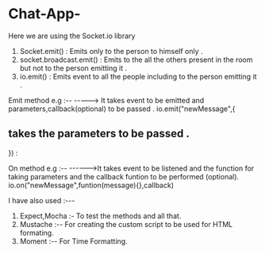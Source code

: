 # Chat-App-

Here we are using the Socket.io library

1) Socket.emit() : Emits only to the person to himself only .
2) socket.broadcast.emit() : Emits to the all the others present in the room but not to the person emitting it .
3) io.emit() : Emits event to all the people including to the person emitting it .


Emit method e.g :-- 
-----> It takes event to be emitted and parameters,callback(optional) to be passed .
io.emit("newMessage",{
  ## takes the parameters to be passed .
}) :

On method e.g :--
------>It takes event to be listened and the function for taking parameters and the callback funtion to be performed (optional).
io.on("newMessage",funtion(message){},callback)

I have also used :---
1) Expect,Mocha :- To test the methods and all that.
2) Mustache     :-- For creating the custom script to be used for HTML formating.
3) Moment       :-- For Time Formatting.
